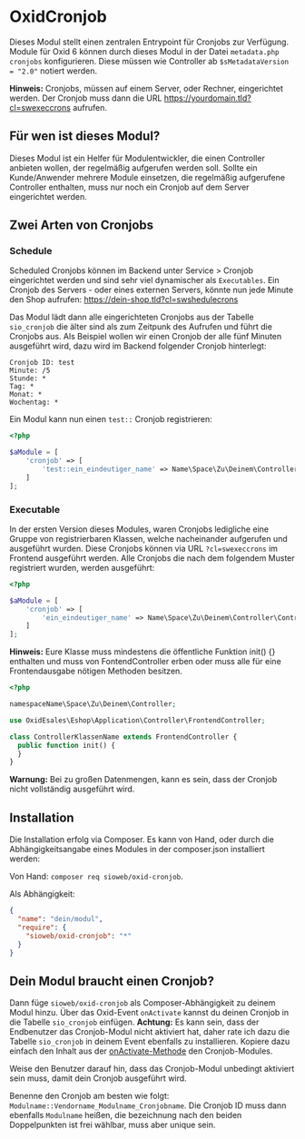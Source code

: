 # OxidCronjob

Dieses Modul stellt einen zentralen Entrypoint für Cronjobs zur Verfügung. Module für Oxid 6 können durch dieses Modul in der Datei `metadata.php` `cronjobs` konfigurieren. Diese müssen wie Controller ab `$sMetadataVersion = "2.0"` notiert werden.

**Hinweis:** Cronjobs, müssen auf einem Server, oder Rechner, eingerichtet werden. Der Cronjob muss dann die URL https://yourdomain.tld?cl=swexeccrons aufrufen.

## Für wen ist dieses Modul?

Dieses Modul ist ein Helfer für Modulentwickler, die einen Controller anbieten wollen, der regelmäßig aufgerufen werden soll. Sollte ein Kunde/Anwender mehrere Module einsetzen, die regelmäßig aufgerufene Controller enthalten, muss nur noch ein Cronjob auf dem Server eingerichtet werden.

## Zwei Arten von Cronjobs

### Schedule

Scheduled Cronjobs können im Backend unter Service > Cronjob eingerichtet werden und sind sehr viel dynamischer als `Executables`. Ein Cronjob des Servers - oder eines externen Servers, könnte nun jede Minute den Shop aufrufen: https://dein-shop.tld?cl=swshedulecrons

Das Modul lädt dann alle eingerichteten Cronjobs aus der Tabelle `sio_cronjob` die älter sind als zum Zeitpunk des Aufrufen und führt die Cronjobs aus. Als Beispiel wollen wir einen Cronjob der alle fünf Minuten ausgeführt wird, dazu wird im Backend folgender Cronjob hinterlegt:

    Cronjob ID: test
    Minute: /5
    Stunde: *
    Tag: *
    Monat: *
    Wochentag: *
    
Ein Modul kann nun einen `test::` Cronjob registrieren:

```php
<?php

$aModule = [
    'cronjob' => [
        'test::ein_eindeutiger_name' => Name\Space\Zu\Deinem\Controller\ControllerKlassenName::class
    ]
];
```

### Executable

In der ersten Version dieses Modules, waren Cronjobs ledigliche eine Gruppe von registrierbaren Klassen, welche nacheinander aufgerufen und ausgeführt wurden. Diese Cronjobs können via URL `?cl=swexeccrons` im Frontend ausgeführt werden. Alle Cronjobs die nach dem folgendem Muster registriert wurden, werden ausgeführt:

```php
<?php

$aModule = [
    'cronjob' => [
        'ein_eindeutiger_name' => Name\Space\Zu\Deinem\Controller\ControllerKlassenName::class
    ]
];
```

**Hinweis:** Eure Klasse muss mindestens die öffentliche Funktion init() {} enthalten und muss von FontendController erben oder muss alle für eine Frontendausgabe nötigen Methoden besitzen.

```php
<?php

namespaceName\Space\Zu\Deinem\Controller;

use OxidEsales\Eshop\Application\Controller\FrontendController;

class ControllerKlassenName extends FrontendController {
  public function init() {
  }
}
```

**Warnung:** Bei zu großen Datenmengen, kann es sein, dass der Cronjob nicht vollständig ausgeführt wird.

## Installation

Die Installation erfolg via Composer. Es kann von Hand, oder durch die Abhängigkeitsangabe eines Modules in der composer.json installiert werden:

Von Hand: `composer req sioweb/oxid-cronjob`.

Als Abhängigkeit:

```json
{
  "name": "dein/modul",
  "require": {
    "sioweb/oxid-cronjob": "*"
  }
}
```

## Dein Modul braucht einen Cronjob?

Dann füge `sioweb/oxid-cronjob` als Composer-Abhängigkeit zu deinem Modul hinzu. Über das Oxid-Event `onActivate` kannst du deinen Cronjob in die Tabelle `sio_cronjob` einfügen. **Achtung:** Es kann sein, dass der Endbenutzer das Cronjob-Modul nicht aktiviert hat, daher rate ich dazu die Tabelle `sio_cronjob` in deinem Event ebenfalls zu installieren. Kopiere dazu einfach den Inhalt aus der [onActivate-Methode](https://github.com/Sioweb/OxidCronjob/blob/master/Core/Events.php#L9) den Cronjob-Modules.

Weise den Benutzer darauf hin, dass das Cronjob-Modul unbedingt aktiviert sein muss, damit dein Cronjob ausgeführt wird.

Benenne den Cronjob am besten wie folgt: `Modulname::Vendorname_Modulname_Cronjobname`. Die Cronjob ID muss dann ebenfalls `Modulname` heißen, die bezeichnung nach den beiden Doppelpunkten ist frei wählbar, muss aber unique sein.
